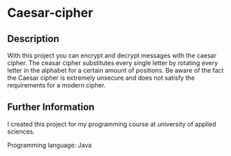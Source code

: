 # Caesar-cipher
## Description
With this project you can encrypt and decrypt messages with the caesar cipher. The ceasar cipher substitutes every single letter by rotating every letter in the alphabet for a certain amount of positions. Be aware of the fact the Caesar cipher is extremely unsecure and does not satisfy the requirements for a modern cipher.

## Further Information
I created this project for my programming course at university of applied sciences.

Programming language: Java

